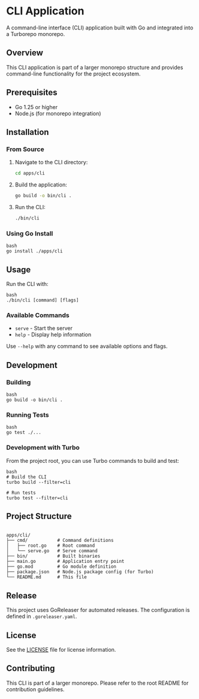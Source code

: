 # CLI Application

A command-line interface (CLI) application built with Go and integrated into a Turborepo monorepo.

## Overview

This CLI application is part of a larger monorepo structure and provides command-line functionality for the project ecosystem.

## Prerequisites

- Go 1.25 or higher
- Node.js (for monorepo integration)

## Installation

### From Source

1. Navigate to the CLI directory:
   ```bash
   cd apps/cli
   ```

2. Build the application:
   ```bash
   go build -o bin/cli .
   ```

3. Run the CLI:
   ```bash
   ./bin/cli
   ```

### Using Go Install
```
bash
go install ./apps/cli
```
## Usage

Run the CLI with:
```
bash
./bin/cli [command] [flags]
```
### Available Commands

- `serve` - Start the server
- `help` - Display help information

Use `--help` with any command to see available options and flags.

## Development

### Building
```
bash
go build -o bin/cli .
```
### Running Tests
```
bash
go test ./...
```
### Development with Turbo

From the project root, you can use Turbo commands to build and test:
```
bash
# Build the CLI
turbo build --filter=cli

# Run tests
turbo test --filter=cli
```
## Project Structure
```

apps/cli/
├── cmd/           # Command definitions
│   ├── root.go    # Root command
│   └── serve.go   # Serve command
├── bin/           # Built binaries
├── main.go        # Application entry point
├── go.mod         # Go module definition
├── package.json   # Node.js package config (for Turbo)
└── README.md      # This file
```
## Release

This project uses GoReleaser for automated releases. The configuration is defined in `.goreleaser.yaml`.

## License

See the [LICENSE](LICENSE) file for license information.

## Contributing

This CLI is part of a larger monorepo. Please refer to the root README for contribution guidelines.